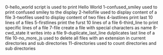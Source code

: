 0-hello_world script is used to print Hello World
1-confused_smiley used to print confused smiley to the display
2-hellofile used to display content of a file
3-twofiles used to display content of two files
4-lastlines print last 10 lines of a files
5-firstlines print the furst 10 lines of a file
6-third_line to print specific lines of a file
7-file create a file with special characters as name
8-cwd_state it writes into a file
9-duplicate_last_line dulplicates last line of a file
10-no_more_js used to delete all files with an extension in current directories and sub directories
11-directories used to count directories and sub directories
